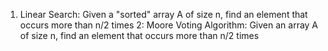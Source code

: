 1. Linear Search:
       Given a "sorted" array A of size n, find an element that occurs more than n/2 times
2: Moore Voting Algorithm:
       Given an array A of size n, find an element that occurs more than n/2 times
